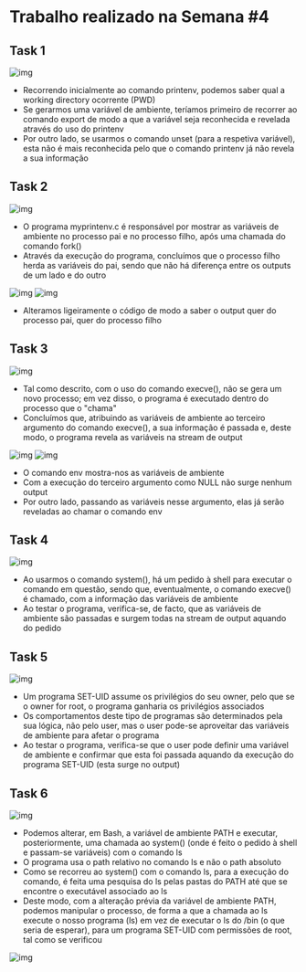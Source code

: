 # Trabalho realizado na Semana #4

## Task 1

![img](images/2_1.png)

- Recorrendo inicialmente ao comando printenv, podemos saber qual a working directory ocorrente (PWD)
- Se gerarmos uma variável de ambiente, teríamos primeiro de recorrer ao comando export de modo a que a variável seja reconhecida e revelada através do uso do printenv
- Por outro lado, se usarmos o comando unset (para a respetiva variável), esta não é mais reconhecida pelo que o comando printenv já não revela a sua informação

## Task 2

![img](images/2_2.png)

- O programa myprintenv.c é responsável por mostrar as variáveis de ambiente no processo pai e no processo filho, após uma chamada do comando fork()
- Através da execução do programa, concluímos que o processo filho herda as variáveis do pai, sendo que não há diferença entre os outputs de um lado e do outro

![img](images/2_2_a.png)
![img](images/2_2_b.png)

- Alteramos ligeiramente o código de modo a saber o output quer do processo pai, quer do processo filho

## Task 3

![img](images/2_3.png)

- Tal como descrito, com o uso do comando execve(), não se gera um novo processo; em vez disso, o programa é executado dentro do processo que o "chama"
- Concluímos que, atribuindo as variáveis de ambiente ao terceiro argumento do comando execve(), a sua informação é passada e, deste modo, o programa revela as variáveis na stream de output

![img](images/2_3_a.png)
![img](images/2_3_b.png)

- O comando env mostra-nos as variáveis de ambiente
- Com a execução do terceiro argumento como NULL não surge nenhum output
- Por outro lado, passando as variáveis nesse argumento, elas já serão reveladas ao chamar o comando env

## Task 4

![img](images/2_4.png)

- Ao usarmos o comando system(), há um pedido à shell para executar o comando em questão, sendo que, eventualmente, o comando execve() é chamado, com a informação das variáveis de ambiente
- Ao testar o programa, verifica-se, de facto, que as variáveis de ambiente são passadas e surgem todas na stream de output aquando do pedido

## Task 5

![img](images/2_5.png)

- Um programa SET-UID assume os privilégios do seu owner, pelo que se o owner for root, o programa ganharia os privilégios associados
- Os comportamentos deste tipo de programas são determinados pela sua lógica, não pelo user, mas o user pode-se aproveitar das variáveis de ambiente para afetar o programa
- Ao testar o programa, verifica-se que o user pode definir uma variável de ambiente e confirmar que esta foi passada aquando da execução do programa SET-UID (esta surge no output)

## Task 6

![img](images/2_6.png)

- Podemos alterar, em Bash, a variável de ambiente PATH e executar, posteriormente, uma chamada ao system() (onde é feito o pedido à shell e passam-se variáveis) com o comando ls
- O programa usa o path relativo no comando ls e não o path absoluto
- Como se recorreu ao system() com o comando ls, para a execução do comando, é feita uma pesquisa do ls pelas pastas do PATH até que se encontre o executável associado ao ls 
- Deste modo, com a alteração prévia da variável de ambiente PATH, podemos manipular o processo, de forma a que a chamada ao ls execute o nosso programa (ls) em vez de executar o ls do /bin (o que seria de esperar), para um programa SET-UID com permissões de root, tal como se verificou

![img](images/2_6_a.png)
